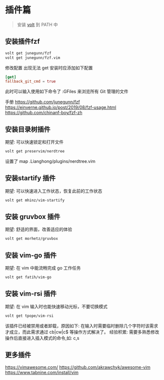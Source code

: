 # 插件篇

> 安装 [volt](https://github.com/vim-volt/volt) 到 PATH 中

## 安装插件fzf
```bash
volt get junegunn/fzf
volt get junegunn/fzf.vim
```
修改配置
出现无法 get 安装时应添加如下配置
```toml
[get]
fallback_git_cmd = true
```

此时可以输入使用如下命令了
:GFiles 来浏览所有 Git 管理的文件

手册
https://github.com/junegunn/fzf
https://einverne.github.io/post/2019/08/fzf-usage.html
https://github.com/chinanf-boy/fzf-zh


## 安装目录树插件
期望: 可以快速锁定和打开文件
```bash
volt get preservim/nerdtree
```

设置了 map .Lianghong/plugins/nerdtree.vim

## 安装startify 插件
期望: 可以快速进入工作状态，恢复此前的工作状态
```bash
volt get mhinz/vim-startify
```


## 安装 gruvbox 插件
期望: 舒适的界面，改善适应的体验
```bash
volt get morhetz/gruvbox
```

## 安装 vim-go 插件
期望: 在 vim 中能流畅完成 go 工作任务
```bash
volt get fatih/vim-go
```

## 安装 vim-rsi 插件
期望: 在 vim 输入时也能快速移动光标，不要切换模式
```bash
volt get tpope/vim-rsi
```
该插件已经被禁用或者卸载，原因如下:
在输入时需要临时删除几个字符时该需求才成立，而此需求通过 cb|cw|c$ 等操作方式解决了。
经验积累: 需要多熟悉修改操作后直接进入插入模式的命令,如: c,s

## 更多插件

https://vimawesome.com/
https://github.com/akrawchyk/awesome-vim
https://www.tabnine.com/install/vim
